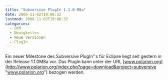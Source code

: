 ```yaml
---
title: "Subversive PlugIn 1.1.0 M8a"
date: 2006-11-02T19:00:32
lastmod: 2006-11-02T19:00:32
categories:
  - SKM
  - Neuigkeiten
  - Neue Versionen
  - PlugIn
---
```

Ein neuer Milestone des Subversive PlugIn''s für Eclipse liegt seit gestern in der Release 1.1.0M8a vor. 
Das PlugIn kann unter der URL [www.polarion.org](http://www.polarion.org/index.php?page=download&project=subversive "www.polarion.org") bezogen werden.
